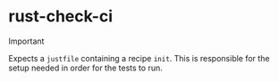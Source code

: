 # rust-check-ci

> [!IMPORTANT]
>
> Expects a `justfile` containing a recipe `init`. This is responsible for the setup needed in order for the tests to run.
